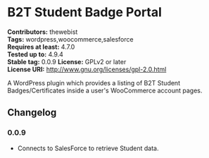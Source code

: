 # B2T Student Badge Portal #
**Contributors:** thewebist  
**Tags:** wordpress,woocommerce,salesforce  
**Requires at least:** 4.7.0  
**Tested up to:** 4.9.4  
**Stable tag:** 0.0.9 
**License:** GPLv2 or later  
**License URI:** http://www.gnu.org/licenses/gpl-2.0.html  

A WordPress plugin which provides a listing of B2T Student Badges/Certificates inside a user's WooCommerce account pages.

## Changelog ##

### 0.0.9 ###
* Connects to SalesForce to retrieve Student data.